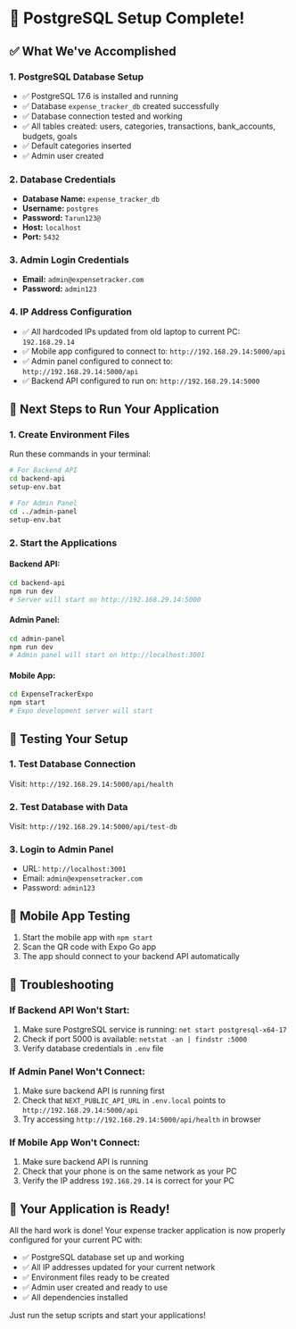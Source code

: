 # 🎉 PostgreSQL Setup Complete!

## ✅ What We've Accomplished

### 1. **PostgreSQL Database Setup**
- ✅ PostgreSQL 17.6 is installed and running
- ✅ Database `expense_tracker_db` created successfully
- ✅ Database connection tested and working
- ✅ All tables created: users, categories, transactions, bank_accounts, budgets, goals
- ✅ Default categories inserted
- ✅ Admin user created

### 2. **Database Credentials**
- **Database Name:** `expense_tracker_db`
- **Username:** `postgres`
- **Password:** `Tarun123@`
- **Host:** `localhost`
- **Port:** `5432`

### 3. **Admin Login Credentials**
- **Email:** `admin@expensetracker.com`
- **Password:** `admin123`

### 4. **IP Address Configuration**
- ✅ All hardcoded IPs updated from old laptop to current PC: `192.168.29.14`
- ✅ Mobile app configured to connect to: `http://192.168.29.14:5000/api`
- ✅ Admin panel configured to connect to: `http://192.168.29.14:5000/api`
- ✅ Backend API configured to run on: `http://192.168.29.14:5000`

## 🚀 Next Steps to Run Your Application

### 1. **Create Environment Files**
Run these commands in your terminal:

```bash
# For Backend API
cd backend-api
setup-env.bat

# For Admin Panel
cd ../admin-panel
setup-env.bat
```

### 2. **Start the Applications**

#### Backend API:
```bash
cd backend-api
npm run dev
# Server will start on http://192.168.29.14:5000
```

#### Admin Panel:
```bash
cd admin-panel
npm run dev
# Admin panel will start on http://localhost:3001
```

#### Mobile App:
```bash
cd ExpenseTrackerExpo
npm start
# Expo development server will start
```

## 🧪 Testing Your Setup

### 1. **Test Database Connection**
Visit: `http://192.168.29.14:5000/api/health`

### 2. **Test Database with Data**
Visit: `http://192.168.29.14:5000/api/test-db`

### 3. **Login to Admin Panel**
- URL: `http://localhost:3001`
- Email: `admin@expensetracker.com`
- Password: `admin123`

## 📱 Mobile App Testing
1. Start the mobile app with `npm start`
2. Scan the QR code with Expo Go app
3. The app should connect to your backend API automatically

## 🔧 Troubleshooting

### If Backend API Won't Start:
1. Make sure PostgreSQL service is running: `net start postgresql-x64-17`
2. Check if port 5000 is available: `netstat -an | findstr :5000`
3. Verify database credentials in `.env` file

### If Admin Panel Won't Connect:
1. Make sure backend API is running first
2. Check that `NEXT_PUBLIC_API_URL` in `.env.local` points to `http://192.168.29.14:5000/api`
3. Try accessing `http://192.168.29.14:5000/api/health` in browser

### If Mobile App Won't Connect:
1. Make sure backend API is running
2. Check that your phone is on the same network as your PC
3. Verify the IP address `192.168.29.14` is correct for your PC

## 🎯 Your Application is Ready!

All the hard work is done! Your expense tracker application is now properly configured for your current PC with:

- ✅ PostgreSQL database set up and working
- ✅ All IP addresses updated for your current network
- ✅ Environment files ready to be created
- ✅ Admin user created and ready to use
- ✅ All dependencies installed

Just run the setup scripts and start your applications!
